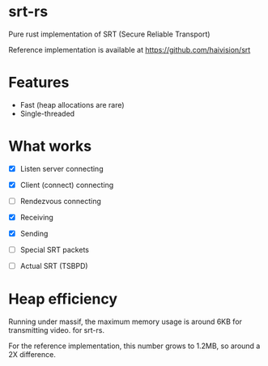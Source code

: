 # srt-rs

Pure rust implementation of SRT (Secure Reliable Transport)

Reference implementation is available at https://github.com/haivision/srt

# Features

- Fast (heap allocations are rare)
- Single-threaded

# What works

- [x] Listen server connecting
- [x] Client (connect) connecting
- [ ] Rendezvous connecting
- [x] Receiving
- [x] Sending
- [ ] Special SRT packets
- [ ] Actual SRT (TSBPD)


# Heap efficiency

Running under massif, the maximum memory usage is around 6KB for transmitting video. for srt-rs.

For the reference implementation, this number grows to 1.2MB, so around a 2X difference. 

